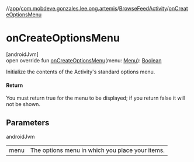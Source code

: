 //[app](../../../index.md)/[com.mobdeve.gonzales.lee.ong.artemis](../index.md)/[BrowseFeedActivity](index.md)/[onCreateOptionsMenu](on-create-options-menu.md)

# onCreateOptionsMenu

[androidJvm]\
open override fun [onCreateOptionsMenu](on-create-options-menu.md)(menu: [Menu](https://developer.android.com/reference/kotlin/android/view/Menu.html)): [Boolean](https://kotlinlang.org/api/latest/jvm/stdlib/kotlin/-boolean/index.html)

Initialize the contents of the Activity's standard options menu.

#### Return

You must return true for the menu to be displayed; if you return false it will not be shown.

## Parameters

androidJvm

| | |
|---|---|
| menu | The options menu in which you place your items. |
